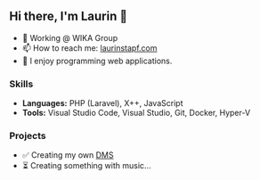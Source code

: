 ## Hi there, I'm Laurin 👋

- 💼 Working @ WIKA Group
- 📫 How to reach me: [laurinstapf.com](http://laurinstapf.com)
- 🧰 I enjoy programming web applications.

### Skills
- **Languages:** PHP (Laravel), X++, JavaScript
- **Tools:** Visual Studio Code, Visual Studio, Git, Docker, Hyper-V

### Projects
- :white_check_mark: Creating my own [DMS](https://github.com/laurinstapf/premai)
- :hourglass_flowing_sand: Creating something with music... 
